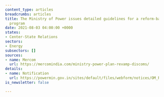 ```yaml
---
content_type: articles
breadcrumbs: articles
title: The Ministry of Power issues detailed guidelines for a reform-based power distribution
  program
date: 2021-08-03 04:00:00 +0000
states:
- Center-State Relations
sectors:
- Energy
subsectors: []
sources:
- name: Mercom
  url: https://mercomindia.com/ministry-power-plan-revamp-discoms/
details:
- name: Notification
  url: https://powermin.gov.in/sites/default/files/webform/notices/OM_Revamped_Distribution_Sector_Scheme.pdf
is_newsletter: false

---
```

